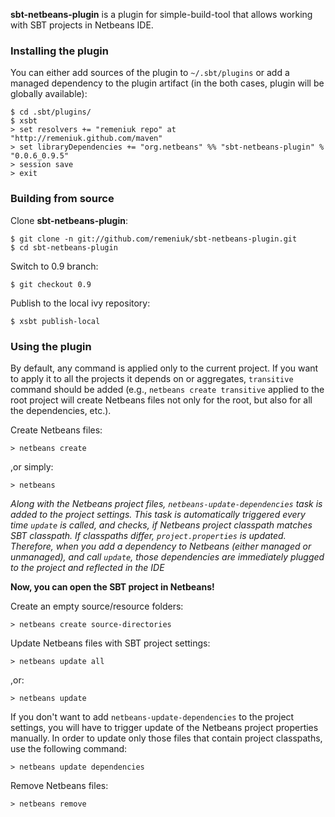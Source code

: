 **sbt-netbeans-plugin** is a plugin for simple-build-tool that allows working with SBT projects in Netbeans IDE.

### Installing the plugin

You can either add sources of the plugin to `~/.sbt/plugins` or add a managed dependency to the plugin artifact (in the both cases, plugin will be globally available):

    $ cd .sbt/plugins/
    $ xsbt
    > set resolvers += "remeniuk repo" at "http://remeniuk.github.com/maven" 
    > set libraryDependencies += "org.netbeans" %% "sbt-netbeans-plugin" % "0.0.6_0.9.5"
    > session save
    > exit

### Building from source

Clone **sbt-netbeans-plugin**:

    $ git clone -n git://github.com/remeniuk/sbt-netbeans-plugin.git
    $ cd sbt-netbeans-plugin

Switch to 0.9 branch:

    $ git checkout 0.9

Publish to the local ivy repository:

    $ xsbt publish-local

### Using the plugin

By default, any command is applied only to the current project. If you want to apply it to all the projects it depends on or aggregates, `transitive` command should be added (e.g., `netbeans create transitive` applied to the root project will create Netbeans files not only for the root, but also for all the dependencies, etc.).

Create Netbeans files:

    > netbeans create

,or simply:

    > netbeans

*Along with the Netbeans project files, `netbeans-update-dependencies` task is added to the project settings. This task is automatically triggered every time `update` is called, and checks, if Netbeans project classpath matches SBT classpath. If classpaths differ, `project.properties` is updated. Therefore, when you add a dependency to Netbeans (either managed or unmanaged), and call `update`, those dependencies are immediately plugged to the project and reflected in the IDE*

**Now, you can open the SBT project in Netbeans!**

Create an empty source/resource folders:

    > netbeans create source-directories

Update Netbeans files with SBT project settings:

    > netbeans update all

,or:

    > netbeans update

If you don't want to add `netbeans-update-dependencies` to the project settings, you will have to trigger update of the Netbeans project properties manually. In order to update only those files that contain project classpaths, use the following command:

    > netbeans update dependencies

Remove Netbeans files:

    > netbeans remove
